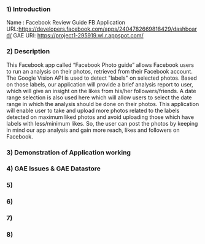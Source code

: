 ### 1) Introduction

Name : Facebook Review Guide
FB Application URL:https://developers.facebook.com/apps/2404782669818429/dashboard/ 
GAE URl: https://project1-295919.wl.r.appspot.com/


### 2) Description

This Facebook app called “Facebook Photo guide” allows Facebook users to run an analysis on their photos, retrieved from their Facebook account. The Google Vision API is used to detect "labels" on selected photos. Based on those labels, our application will provide a brief analysis report to user, which will give an insight on the likes from his/her followers/friends. A date range selection is also used here which will allow users to select the date range in which the analysis should be done on their photos.
This application will enable user to take and upload more photos related to the labels detected on maximum liked photos and avoid uploading those which have labels with less/minimum likes. So, the user can post the photos by keeping in mind our app analysis and gain more reach, likes and followers on Facebook.


### 3) Demonstration of Application working

### 4) GAE Issues & GAE Datastore

### 5)

### 6)

### 7)

### 8)
